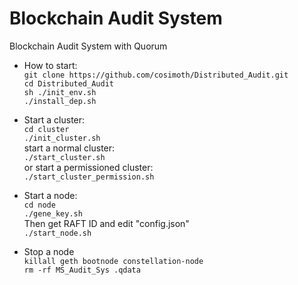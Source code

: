 # Blockchain Audit System
Blockchain Audit System with Quorum  

- How to start:  
`git clone https://github.com/cosimoth/Distributed_Audit.git`  
`cd Distributed_Audit`  
`sh ./init_env.sh`  
`./install_dep.sh`

- Start a cluster:  
`cd cluster`  
`./init_cluster.sh`  
start a normal cluster:  
`./start_cluster.sh`  
or start a permissioned cluster:  
`./start_cluster_permission.sh`

- Start a node:  
`cd node`  
`./gene_key.sh`  
Then get RAFT ID and edit "config.json"  
`./start_node.sh`  

- Stop a node  
`killall geth bootnode constellation-node`  
`rm -rf MS_Audit_Sys .qdata`  
